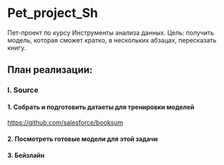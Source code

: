 # Pet_project_Sh
Пет-проект по курсу Инструменты анализа данных.
Цель: получить модель, которая сможет кратко, в нескольких абзацах, пересказать книгу. 
## План реализации:
### I. Source
#### 1. Собрать и подготовить датаеты для тренировки моделей
https://github.com/salesforce/booksum
#### 2. Посмотреть готовые модели для этой задачи
#### 3. Бейзлайн   

